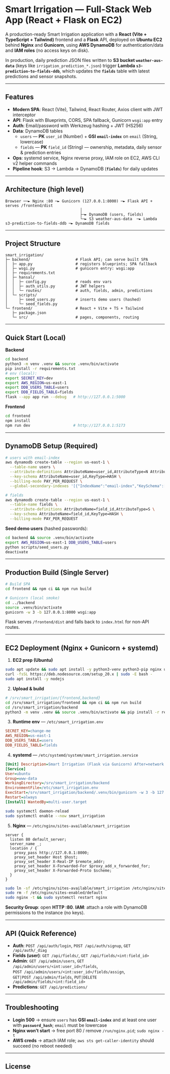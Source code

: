 # Smart Irrigation — Full-Stack Web App (React + Flask on EC2)

A production-ready Smart Irrigation application with a **React (Vite + TypeScript + Tailwind)** frontend and a **Flask** API, deployed on **Ubuntu EC2** behind **Nginx** and **Gunicorn**, using **AWS DynamoDB** for authentication/data and **IAM roles** (no access keys on disk).

In production, daily prediction JSON files written to **S3 bucket `weather-aus-data`** (keys like `irrigation_prediction_*.json`) trigger **Lambda `s3-prediction-to-fields-ddb`**, which updates the **`fields`** table with latest predictions and sensor snapshots.

---

## Features

- **Modern SPA**: React (Vite), Tailwind, React Router, Axios client with JWT interceptor  
- **API**: Flask with Blueprints, CORS, SPA fallback, Gunicorn `wsgi:app` entry  
- **Auth**: Email/password with Werkzeug hashing + JWT (HS256)  
- **Data**: DynamoDB tables
  - `users` — **PK** `user_id` (Number) + **GSI `email-index`** on `email` (String, lowercase)
  - `fields` — **PK** `field_id` (String) — ownership, metadata, daily sensor & prediction entries
- **Ops**: systemd service, Nginx reverse proxy, IAM role on EC2, AWS CLI v2 helper commands
- **Pipeline hook**: S3 → Lambda → DynamoDB (**`fields`**) for daily updates

---

## Architecture (high level)

```
Browser ──► Nginx :80 ─► Gunicorn (127.0.0.1:8000) ─► Flask API + serves /frontend/dist
                                 │
                                 ├─► DynamoDB (users, fields)
                                 └─► S3 weather-aus-data  ─► Lambda s3-prediction-to-fields-ddb ─► DynamoDB fields
```

---

## Project Structure

```
smart_irrigation/
├─ backend/                    # Flask API; can serve built SPA
│  ├─ app.py                   # registers blueprints; SPA fallback
│  ├─ wsgi.py                  # gunicorn entry: wsgi:app
│  ├─ requirements.txt
│  ├─ hansal/
│  │  ├─ config.py             # reads env vars
│  │  ├─ auth_utils.py         # JWT helpers
│  │  └─ routes/               # auth, fields, admin, predictions
│  └─ scripts/
│     ├─ seed_users.py         # inserts demo users (hashed)
│     └─ seed_fields.py
└─ frontend/                   # React + Vite + TS + Tailwind
   ├─ package.json
   └─ src/                     # pages, components, routing
```

---

## Quick Start (Local)

**Backend**
```bash
cd backend
python3 -m venv .venv && source .venv/bin/activate
pip install -r requirements.txt
# env (local):
export SECRET_KEY=dev
export AWS_REGION=us-east-1
export DDB_USERS_TABLE=users
export DDB_FIELDS_TABLE=fields
flask --app app run --debug   # http://127.0.0.1:5000
```

**Frontend**
```bash
cd frontend
npm install
npm run dev                   # http://127.0.0.1:5173
```

---

## DynamoDB Setup (Required)

```bash
# users with email-index
aws dynamodb create-table --region us-east-1 \
  --table-name users \
  --attribute-definitions AttributeName=user_id,AttributeType=N AttributeName=email,AttributeType=S \
  --key-schema AttributeName=user_id,KeyType=HASH \
  --billing-mode PAY_PER_REQUEST \
  --global-secondary-indexes '[{"IndexName":"email-index","KeySchema":[{"AttributeName":"email","KeyType":"HASH"}],"Projection":{"ProjectionType":"ALL"}}]'

# fields
aws dynamodb create-table --region us-east-1 \
  --table-name fields \
  --attribute-definitions AttributeName=field_id,AttributeType=S \
  --key-schema AttributeName=field_id,KeyType=HASH \
  --billing-mode PAY_PER_REQUEST
```

**Seed demo users** (hashed passwords):
```bash
cd backend && source .venv/bin/activate
export AWS_REGION=us-east-1 DDB_USERS_TABLE=users
python scripts/seed_users.py
deactivate
```

---

## Production Build (Single Server)

```bash
# Build SPA
cd frontend && npm ci && npm run build

# Gunicorn (local smoke)
cd ../backend
source .venv/bin/activate
gunicorn -w 3 -b 127.0.0.1:8000 wsgi:app
```

Flask serves `/frontend/dist` and falls back to `index.html` for non-API routes.

---

## EC2 Deployment (Nginx + Gunicorn + systemd)

1) **EC2 prep (Ubuntu)**
```bash
sudo apt update && sudo apt install -y python3-venv python3-pip nginx unzip
curl -fsSL https://deb.nodesource.com/setup_20.x | sudo -E bash -
sudo apt install -y nodejs
```

2) **Upload & build**
```bash
# /srv/smart_irrigation/{frontend,backend}
cd /srv/smart_irrigation/frontend && npm ci && npm run build
cd /srv/smart_irrigation/backend
python3 -m venv .venv && source .venv/bin/activate && pip install -r requirements.txt && deactivate
```

3) **Runtime env** — `/etc/smart_irrigation.env`
```ini
SECRET_KEY=change-me
AWS_REGION=us-east-1
DDB_USERS_TABLE=users
DDB_FIELDS_TABLE=fields
```

4) **systemd** — `/etc/systemd/system/smart_irrigation.service`
```ini
[Unit] Description=Smart Irrigation (Flask via Gunicorn) After=network.target
[Service]
User=ubuntu
Group=www-data
WorkingDirectory=/srv/smart_irrigation/backend
EnvironmentFile=/etc/smart_irrigation.env
ExecStart=/srv/smart_irrigation/backend/.venv/bin/gunicorn -w 3 -b 127.0.0.1:8000 wsgi:app
Restart=always
[Install] WantedBy=multi-user.target
```
```bash
sudo systemctl daemon-reload
sudo systemctl enable --now smart_irrigation
```

5) **Nginx** — `/etc/nginx/sites-available/smart_irrigation`
```nginx
server {
  listen 80 default_server;
  server_name _;
  location / {
    proxy_pass http://127.0.0.1:8000;
    proxy_set_header Host $host;
    proxy_set_header X-Real-IP $remote_addr;
    proxy_set_header X-Forwarded-For $proxy_add_x_forwarded_for;
    proxy_set_header X-Forwarded-Proto $scheme;
  }
}
```
```bash
sudo ln -sf /etc/nginx/sites-available/smart_irrigation /etc/nginx/sites-enabled/smart_irrigation
sudo rm -f /etc/nginx/sites-enabled/default
sudo nginx -t && sudo systemctl restart nginx
```

**Security Group**: open **HTTP :80**. **IAM**: attach a role with DynamoDB permissions to the instance (no keys).

---

## API (Quick Reference)

- **Auth**: `POST /api/auth/login`, `POST /api/auth/signup`, `GET /api/auth/_diag`  
- **Fields (user)**: `GET /api/fields/`, `GET /api/fields/<int:field_id>`  
- **Admin**: `GET /api/admin/users`, `GET /api/admin/users/<int:user_id>/fields`,  
  `POST /api/admin/users/<int:user_id>/fields/assign`,  
  `GET|POST /api/admin/fields`, `PUT|DELETE /api/admin/fields/<int:field_id>`  
- **Predictions**: `GET /api/predictions/`

---

## Troubleshooting

- **Login 500** → ensure `users` has **GSI `email-index`** and at least one user with **`password_hash`**; `email` must be lowercase  
- **Nginx won’t start** → free port 80 / remove `/run/nginx.pid`; `sudo nginx -t`  
- **AWS creds** → attach IAM role; `aws sts get-caller-identity` should succeed (no reboot needed)

---

## License


